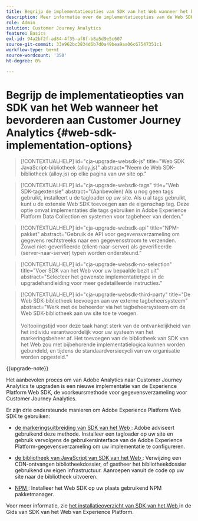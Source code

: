 ```yaml
---
title: Begrijp de implementatieopties van SDK van het Web wanneer het bevorderen aan Customer Journey Analytics
description: Meer informatie over de implementatieopties van de Web SDK bij de upgrade naar Customer Journey Analytics
role: Admin
solution: Customer Journey Analytics
feature: Basics
exl-id: 94a2bf2f-ad84-4f35-af8f-b8a5d9e5c607
source-git-commit: 33e962bc3834d6b7d0a49bea9aa06c67547351c1
workflow-type: tm+mt
source-wordcount: '350'
ht-degree: 0%

---
```


# Begrijp de implementatieopties van SDK van het Web wanneer het bevorderen aan Customer Journey Analytics {#web-sdk-implementation-options}

<!-- markdownlint-disable MD034 -->

>[!CONTEXTUALHELP]
>id="cja-upgrade-websdk-js"
>title="Web SDK JavaScript-bibliotheek (alloy.js)"
>abstract="Neem de Web SDK-bibliotheek (alloy.js) op elke pagina van uw site op."

<!-- markdownlint-enable MD034 -->

<!-- markdownlint-disable MD034 -->

>[!CONTEXTUALHELP]
>id="cja-upgrade-websdk-tags"
>title="Web SDK-tagextensie"
>abstract="(Aanbevolen) Als u nog geen tags gebruikt, installeert u de tagloader op uw site. Als u al tags gebruikt, kunt u de extensie Web SDK toevoegen aan de eigenschap tag. Deze optie omvat implementaties die tags gebruiken in Adobe Experience Platform Data Collection en systemen voor tagbeheer van derden."

<!-- markdownlint-enable MD034 -->

<!-- markdownlint-disable MD034 -->

>[!CONTEXTUALHELP]
>id="cja-upgrade-websdk-api"
>title="NPM-pakket"
>abstract="Gebruik de API voor gegevensverzameling om gegevens rechtstreeks naar een gegevensstroom te verzenden. Zowel niet-geverifieerde (client-naar-server) als geverifieerde (server-naar-server) typen worden ondersteund."

<!-- markdownlint-enable MD034 -->

<!-- markdownlint-disable MD034 -->

>[!CONTEXTUALHELP]
>id="cja-upgrade-websdk-no-selection"
>title="Voer SDK van het Web voor uw bepaalde bezit uit"
>abstract="Selecteer het gewenste implementatietype in de upgradehandleiding voor meer gedetailleerde instructies."

<!-- markdownlint-enable MD034 -->

<!-- markdownlint-disable MD034 -->

>[!CONTEXTUALHELP]
>id="cja-upgrade-websdk-third-party"
>title="De Web SDK-bibliotheek toevoegen aan uw externe tagbeheersysteem"
>abstract="Werk met de beheerder via het tagbeheersysteem om de Web SDK-bibliotheek aan uw site toe te voegen.<br><br> Voltooiingstijd voor deze taak hangt sterk van de ontvankelijkheid van het individu verantwoordelijk voor uw systeem van het markeringsbeheer af. Het toevoegen van de bibliotheek van SDK van het Web zou met bijbehorende implementatielogica kunnen worden gebundeld, en tijdens de standaardversiecycli van uw organisatie worden opgesteld."

<!-- markdownlint-enable MD034 -->

{{upgrade-note}}

Het aanbevolen proces om van Adobe Analytics naar Customer Journey Analytics te upgraden is een nieuwe implementatie van de Experience Platform Web SDK, de voorkeursmethode voor gegevensverzameling voor Customer Journey Analytics.

Er zijn drie ondersteunde manieren om Adobe Experience Platform Web SDK te gebruiken:

* [ de markeringsuitbreiding van SDK van het Web ](https://experienceleague.adobe.com/nl/docs/experience-platform/web-sdk/install/extension): Adobe adviseert gebruikend deze methode. Installeer een tagloader op uw site en gebruik vervolgens de gebruikersinterface van de Adobe Experience Platform-gegevensverzameling om uw implementatie te configureren.

* [ de bibliotheek van JavaScript van SDK van het Web ](https://experienceleague.adobe.com/nl/docs/experience-platform/web-sdk/install/library): Verwijzing een CDN-ontvangen bibliotheekdossier, of gastheer het bibliotheekdossier gebruikend uw eigen infrastructuur. Aanroepen vanuit de code op uw site naar de bibliotheek uitvoeren.

* [ NPM ](https://experienceleague.adobe.com/nl/docs/experience-platform/web-sdk/install/npm): Installeer het Web SDK op uw plaats gebruikend NPM pakketmanager.

Voor meer informatie, zie [ het installatieoverzicht van SDK van het Web ](https://experienceleague.adobe.com/nl/docs/experience-platform/web-sdk/install/overview) in de Gids van SDK van het Web van Experience Platform.
